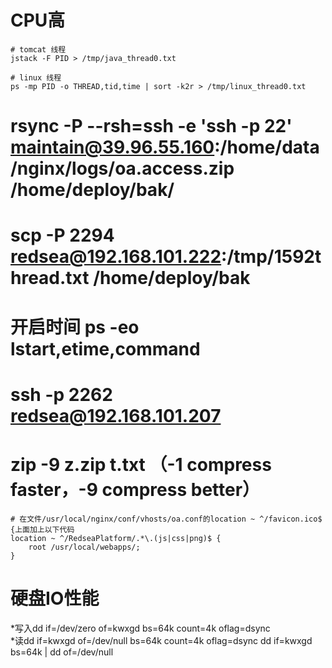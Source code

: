 
# CPU高
```
# tomcat 线程
jstack -F PID > /tmp/java_thread0.txt

# linux 线程
ps -mp PID -o THREAD,tid,time | sort -k2r > /tmp/linux_thread0.txt
```

# rsync -P --rsh=ssh -e 'ssh -p 22' maintain@39.96.55.160:/home/data/nginx/logs/oa.access.zip /home/deploy/bak/

# scp -P 2294 redsea@192.168.101.222:/tmp/1592thread.txt /home/deploy/bak

# 开启时间 ps -eo lstart,etime,command

# ssh -p 2262 redsea@192.168.101.207

# zip -9 z.zip t.txt  （-1 compress faster，-9 compress better）

```
# 在文件/usr/local/nginx/conf/vhosts/oa.conf的location ~ ^/favicon.ico$ {上面加上以下代码
location ~ ^/RedseaPlatform/.*\.(js|css|png)$ {
	root /usr/local/webapps/;
}
```
# 硬盘IO性能
*写入dd if=/dev/zero of=kwxgd bs=64k count=4k oflag=dsync  
*读dd if=kwxgd of=/dev/null bs=64k count=4k oflag=dsync
dd if=kwxgd bs=64k | dd of=/dev/null


